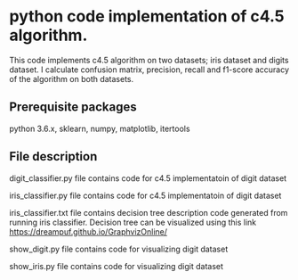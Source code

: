 # python code implementation of c4.5 algorithm.
 This code implements c4.5 algorithm on two datasets; iris dataset and digits dataset. I calculate confusion matrix, precision, recall and f1-score accuracy of the algorithm on both datasets.

Prerequisite packages
-------------------
python 3.6.x, sklearn, numpy, matplotlib, itertools

File description
--------------------
digit_classifier.py file contains code for c4.5 implementatoin of digit dataset

iris_classifier.py file contains code for c4.5 implementatoin of digit dataset

iris_classifier.txt file contains decision tree description code generated from running iris classifier. Decision tree can be visualized using this link https://dreampuf.github.io/GraphvizOnline/

show_digit.py file contains code for visualizing digit dataset

show_iris.py file contains code for visualizing digit dataset
